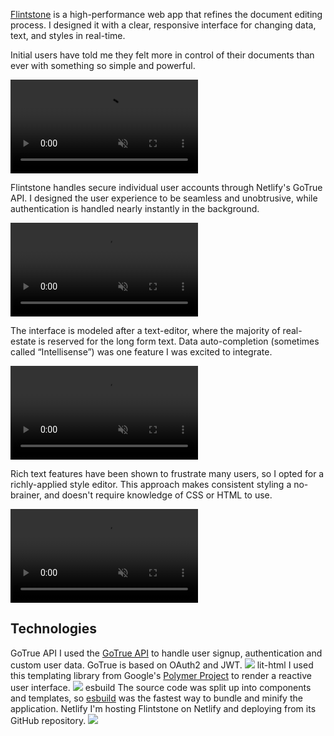 [Flintstone](https://flintstone.app) is a high-performance web app that refines the document editing process. I designed it with a clear, responsive interface for changing data, text, and styles in real-time.

Initial users have told me they felt more in control of their documents than ever with something so simple and powerful.

<video loop autoplay muted playsinline src="/_assets/images/flintstone/signin.mp4"></video>

Flintstone handles secure individual user accounts through Netlify's GoTrue API. I designed the user experience to be seamless and unobtrusive, while authentication is handled nearly instantly in the background.

<video loop autoplay muted playsinline src="/_assets/images/flintstone/data-fields.mp4"></video>

The interface is modeled after a text-editor, where the majority of real-estate is reserved for the long form text. Data auto-completion (sometimes called &ldquo;Intellisense&rdquo;) was one feature I was excited to integrate.

<video loop autoplay muted playsinline src="/_assets/images/flintstone/document-editor.mp4"></video>

Rich text features have been shown to frustrate many users, so I opted for a richly-applied style editor. This approach makes consistent styling a no-brainer, and doesn't require knowledge of CSS or HTML to use.

<video loop autoplay muted playsinline src="/_assets/images/flintstone/style-editor.mp4"></video>

## Technologies

<div class="technologies grid">

<Import from="/_/sm/tech.html">
	<TechName>GoTrue API</TechName>
	<TechUse>
		I used the <a href="https://github.com/netlify/gotrue">GoTrue API</a> to handle user signup, authentication and custom user data. GoTrue is based on OAuth2 and JWT.
	</TechUse>
	<TechLogo>
		<img src="/_assets/images/technologies/auth.svg" />
	</TechLogo>
</Import>

<Import from="/_/sm/tech.html">
	<TechName>lit-html</TechName>
	<TechUse>
		I used this templating library from Google's <a href="https://www.polymer-project.org/">Polymer Project</a> to render a reactive user interface.
	</TechUse>
	<TechLogo>
		<img src="/_assets/images/technologies/lit-html.svg" />
	</TechLogo>
</Import>

<Import from="/_/sm/tech.html">
	<TechName>esbuild</TechName>
	<TechUse>
	 The source code was split up into components and templates, so <a href="https://github.com/evanw/esbuild">esbuild</a> was the fastest way to bundle and minify the application.
	</TechUse>
</Import>

<Import from="/_/sm/tech.html">
	<TechName>Netlify</TechName>
	<TechUse>
		I'm hosting Flintstone on Netlify and deploying from its GitHub repository.
	</TechUse>
	<TechLogo>
		<img src="/_assets/images/technologies/netlify.svg" />
	</TechLogo>
</Import>

</div>